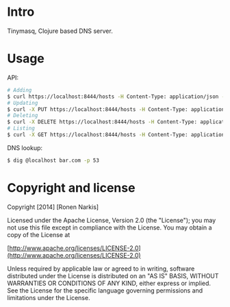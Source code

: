 # Intro

Tinymasq,  Clojure based DNS server.

# Usage

API:

```bash
# Adding 
$ curl https://localhost:8444/hosts -H Content-Type: application/json -d {"hostname":"foo","ip":"1.2.3.4"} -k
# Updating 
$ curl -X PUT https://localhost:8444/hosts -H Content-Type: application/json -d {"hostname":"foo","ip":"1.2.3.4"} -k
# Deleting 
$ curl -X DELETE https://localhost:8444/hosts -H Content-Type: application/json -d {"hostname":"foo"} -k
# Listing
$ curl -X GET https://localhost:8444/hosts -H Content-Type: application/json -d {"hostname":"foo"} -k
```

DNS lookup:

```bash
$ dig @localhost bar.com -p 53
```

# Copyright and license

Copyright [2014] [Ronen Narkis]

Licensed under the Apache License, Version 2.0 (the "License");
you may not use this file except in compliance with the License.
You may obtain a copy of the License at

  [http://www.apache.org/licenses/LICENSE-2.0](http://www.apache.org/licenses/LICENSE-2.0)

Unless required by applicable law or agreed to in writing, software
distributed under the License is distributed on an "AS IS" BASIS,
WITHOUT WARRANTIES OR CONDITIONS OF ANY KIND, either express or implied.
See the License for the specific language governing permissions and
limitations under the License.
